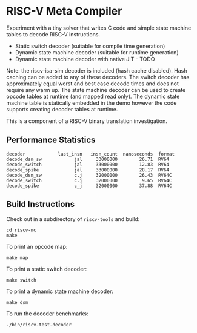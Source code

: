 # RISC-V Meta Compiler

Experiment with a tiny solver that writes C code and simple
state machine tables to decode RISC-V instructions.

 * Static switch decoder (suitable for compile time generation)
 * Dynamic state machine decoder (suitable for runtime generation)
 * Dynamic state machine decoder with native JIT - TODO

Note: the riscv-isa-sim decoder is included (hash cache disabled).
Hash caching can be added to any of these decoders. The switch
decoder has approximately equal worst and best case decode times
and does not require any warm up. The state machine decoder can be
used to create opcode tables at runtime (and mapped read only).
The dynamic state machine table is statically embedded in the demo
however the code supports creating decoder tables at runtime.

This is a component of a RISC-V binary translation investigation.

## Performance Statistics

```
decoder            last_insn   insn_count  nanoseconds  format
decode_dsm_sw            jal     33000000        26.71  RV64
decode_switch            jal     33000000        12.83  RV64
decode_spike             jal     33000000        28.17  RV64
decode_dsm_sw            c.j     32000000        26.43  RV64C
decode_switch            c.j     32000000         9.65  RV64C
decode_spike             c_j     32000000        37.88  RV64C
```

## Build Instructions

Check out in a subdirectory of ```riscv-tools``` and build:
```
cd riscv-mc
make
```

To print an opcode map:
```
make map
```

To print a static switch decoder:
```
make switch
```

To print a dynamic state machine decoder:
```
make dsm
```

To run the decoder benchmarks:
```
./bin/riscv-test-decoder
